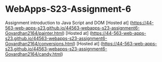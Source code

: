 
# WebApps-S23-Assignment-6
Assignment introduction to Java Script and DOM
[Hosted at] (https://44-563-web-apps-s23.github.io/44563-webapps-s23-assignment6-Govardhan2164/painter.html)
[Hosted at] (https://44-563-web-apps-s23.github.io/44563-webapps-s23-assignment6-Govardhan2164/conversions.html)
[Hosted at] (https://44-563-web-apps-s23.github.io/44563-webapps-s23-assignment6-Govardhan2164/candy.html)
